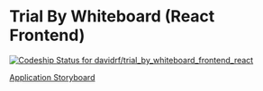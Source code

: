 # Trial By Whiteboard (React Frontend)
[ ![Codeship Status for davidrf/trial_by_whiteboard_frontend_react](https://codeship.com/projects/05884c90-35d7-0134-6379-6a5f31873f90/status?branch=master)](https://codeship.com/projects/165361)

[Application Storyboard][application-storyboard]

[application-storyboard]: https://trello.com/b/5rrFdHn6/trial-by-whiteboard-frontend-react

